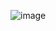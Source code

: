 ![image](https://github.com/ChandanPatel333/Stock-photo-site-landing-page/assets/147551716/8cfb834a-1de6-485c-8d89-83e956cafec4)
